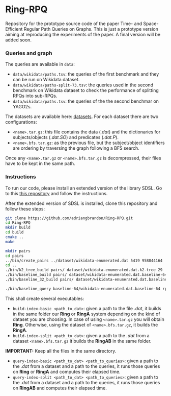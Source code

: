 # Ring-RPQ

Repository for the prototype source code of the paper Time- and Space-Efficient Regular Path Queries on Graphs. This is just a prototype version aiming at reproducing the experiments of the paper. A final version will be added soon.

### Queries and graph

The queries are available in `data`:

- `data/wikidata/paths.tsv`: the queries of the first benchmark and they can be run on Wikidata dataset.
- `data/wikidata/paths-split-73.tsv`: the queries used in the second benchmark on Wikidata dataset to check the performance of splitting RPQs into sub-RPQs.
- `data/wikidata/paths.tsv`: the queries of the the second benchmar on YAGO2s.

The datasets are available here: [datasets](https://zenodo.org/record/7254968). For each dataset there are two configurations:

- `<name>.tar.gz`: this file contains the data (*.dat*) and the dictionaries for subjects/objects (*.dat.SO*) and predicates (*.dat.P*).
- `<name>.bfs.tar.gz`: as the previous file, but the subject/object identifiers are ordering by traversing the graph following a BFS search.

Once any `<name>.tar.gz` or `<name>.bfs.tar.gz` is decompressed, their files have to be kept in the same path.
### Instructions

To run our code, please install an extended version of the library SDSL. Go to this [this repository](https://github.com/adriangbrandon/sdsl-lite) and follow the instructions.

After the extended version of SDSL is installed, clone this repository and follow these steps:

```Bash
git clone https://github.com/adriangbrandon/Ring-RPQ.git
cd Ring-RPQ
mkdir build
cd build
cmake ..
make

mkdir pairs
cd pairs
../bin/create_pairs ../dataset/wikidata-enumerated.dat 5419 958844164
cd ..
./bin/k2_tree_build pairs/ dataset/wikidata-enumerated.dat.k2-tree 29
./bin/baseline_build pairs/ dataset/wikidata-enumerated.dat.baseline-64 348945080
./bin/baseline_32_build pairs/ dataset/wikidata-enumerated.dat.baseline-32 348945080

./bin/baseline_query baseline-64/wikidata-enumerated.dat.baseline-64 rpq-matrix/queries/paths.tsv 5419 958844164
```

This shall create several executables:

- `build-index-basic <path_to_dat>`: given a path to the file *.dat*, it builds in the same folder our **Ring** or **RingA** system depending on
the kind of dataset you are choosing. In case of using `<name>.tar.gz` you will obtain **Ring**. Otherwise, using the dataset of `<name>.bfs.tar.gz`, it builds the **RingA**.
- `build-index-split <path_to_dat>`: given a path to the *.dat* from a dataset `<name>.bfs.tar.gz` it builds the **RingAB** in the same folder.

**IMPORTANT:** Keep all the files in the same directory.

- `query-index-basic <path_to_dat> <path_to_queries>`: given a path to the *.dat* from a dataset and a path to the queries, it runs those queries on **Ring** or **RingA** and computes their elapsed time.
- `query-index-split <path_to_dat> <path_to_queries>`: given a path to the *.dat* from a dataset and a path to the queries, it runs those queries on **RingAB** and computes their elapsed time.